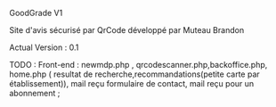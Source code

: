 GoodGrade V1

Site d'avis sécurisé par QrCode développé par Muteau Brandon

Actual Version : 0.1

TODO :
Front-end : newmdp.php , qrcodescanner.php,backoffice.php, home.php ( resultat de recherche,recommandations(petite carte par établissement)), mail reçu formulaire de contact, mail reçu pour un abonnement ;
